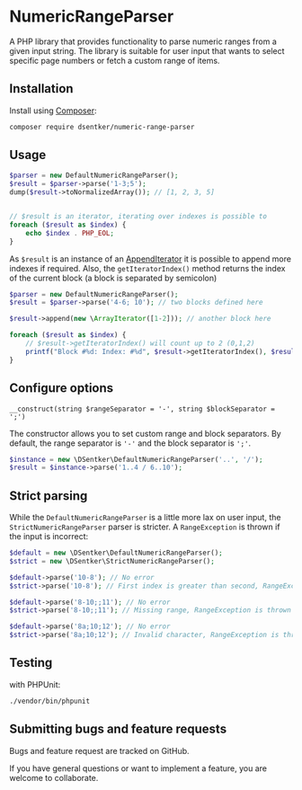 # NumericRangeParser

A PHP library that provides functionality to parse numeric ranges from a given input string. The library is suitable for
user input that wants to select specific page numbers or fetch a custom range of items.

## Installation

Install using [Composer](https://getcomposer.org/):

```bash
composer require dsentker/numeric-range-parser
```

## Usage

```php
$parser = new DefaultNumericRangeParser();
$result = $parser->parse('1-3;5');
dump($result->toNormalizedArray()); // [1, 2, 3, 5]


// $result is an iterator, iterating over indexes is possible to
foreach ($result as $index) {
    echo $index . PHP_EOL;
}

```

As `$result` is an instance of an [AppendIterator](https://www.php.net/manual/en/class.appenditerator.php) it is 
possible to append more indexes if required. Also, the `getIteratorIndex()` method returns the index of the current 
block (a block is separated by semicolon)

```php
$parser = new DefaultNumericRangeParser();
$result = $parser->parse('4-6; 10'); // two blocks defined here

$result->append(new \ArrayIterator([1-2])); // another block here

foreach ($result as $index) {
    // $result->getIteratorIndex() will count up to 2 (0,1,2)
    printf("Block #%d: Index: #%d", $result->getIteratorIndex(), $result->current());
}
```


## Configure options

`__construct(string $rangeSeparator = '-', string $blockSeparator = ';')`

The constructor allows you to set custom range and block separators. By default, the range separator is `'-'` and the block separator is `';'`.

```php
$instance = new \DSentker\DefaultNumericRangeParser('..', '/');
$result = $instance->parse('1..4 / 6..10');
```

## Strict parsing
While the `DefaultNumericRangeParser` is a little more lax on user input, the `StrictNumericRangeParser` parser is 
stricter. A `RangeException` is thrown if the input is incorrect:

```php
$default = new \DSentker\DefaultNumericRangeParser();
$strict = new \DSentker\StrictNumericRangeParser();

$default->parse('10-8'); // No error
$strict->parse('10-8'); // First index is greater than second, RangeException is thrown

$default->parse('8-10;;11'); // No error
$strict->parse('8-10;;11'); // Missing range, RangeException is thrown

$default->parse('8a;10;12'); // No error
$strict->parse('8a;10;12'); // Invalid character, RangeException is thrown
```

## Testing
with PHPUnit:
```bash
./vendor/bin/phpunit
```

## Submitting bugs and feature requests
Bugs and feature request are tracked on GitHub.

If you have general questions or want to implement a feature, you are welcome to collaborate.


